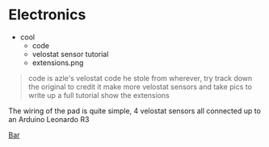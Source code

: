 # Electronics  
- cool
    - code
    - velostat sensor tutorial
    - extensions.png

>code is azle's velostat code he stole from wherever, try track down the original to credit it
>make more velostat sensors and take pics to write up a full tutorial
>show the extensions

The wiring of the pad is quite simple, 4 velostat sensors all connected up to an Arduino Leonardo R3


[Bar](../tree/master/bar)